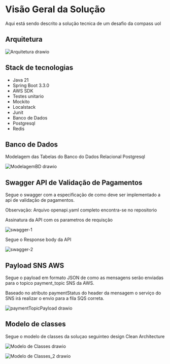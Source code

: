 # Visão Geral da Solução

Aqui está sendo descrito a solução tecnica de um desafio da compass uol

## Arquitetura

![Arquitetura drawio](https://github.com/user-attachments/assets/19ff0e1d-1f87-4485-8893-dd1312f94821)

## Stack de tecnologias
- Java 21
- Spring Boot 3.3.0
- AWS SDK
- Testes unitario
- Mockito
- Localstack
- Junit
- Banco de Dados
- Postgresql
- Redis

## Banco de Dados

Modelagem das Tabelas do Banco do Dados Relacional Postgresql

![ModelagemBD drawio](https://github.com/user-attachments/assets/bbb458f0-df4b-43bd-8803-cc4874a3c5f4)

## Swagger API de Validação de Pagamentos
Segue o swagger com a especificação de como deve ser implementado a api de validação de pagamentos.

Observação: Arquivo openapi.yaml completo encontra-se no repositorio

Assinatura da API com os parametros de requisção

![swagger-1](https://github.com/user-attachments/assets/8cfd279c-bf5b-4013-abb6-408869e04ef0)

Segue o Response body da API

![swagger-2](https://github.com/user-attachments/assets/5f19d14d-58c1-48a8-aa6a-9428706ab067)

## Payload SNS AWS
Segue o payload em formato JSON de como as mensagens serão enviadas para o topico payment_topic SNS da AWS.

Baseado no atributo paymentStatus do header da mensagem o serviço do SNS irá realizar o envio para a fila SQS correta.

![paymentTopicPayload drawio](https://github.com/user-attachments/assets/6415d69c-fa2c-435d-bb10-8664fca35006)

## Modelo de classes 
Segue o modelo de classes da soluçao seguinteo design Clean Architecture 

![Modelo de Classes drawio](https://github.com/user-attachments/assets/0d69344f-a0f1-4a97-8de4-d9c650ecee0d)

![Modelo de Classes_2 drawio](https://github.com/user-attachments/assets/1ddee0eb-9cb3-4ce6-b55d-9a78b38faec7)



